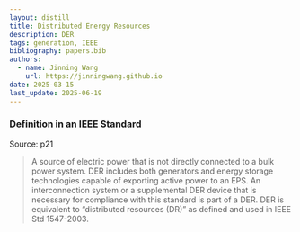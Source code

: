 ```yaml
---
layout: distill
title: Distributed Energy Resources
description: DER
tags: generation, IEEE
bibliography: papers.bib
authors:
  - name: Jinning Wang
    url: https://jinningwang.github.io
date: 2025-03-15
last_update: 2025-06-19
---
```


### Definition in an IEEE Standard

Source: <d-cite key="ieee2018std1547"></d-cite> p21

> A source of electric power that is not directly connected to a bulk power system. DER includes both generators and energy storage technologies capable of exporting active power to an EPS. An interconnection system or a supplemental DER device that is necessary for compliance with this standard is part of a DER. DER is equivalent to “distributed resources (DR)” as defined and used in IEEE Std 1547-2003.
